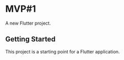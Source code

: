 # MVP#1

A new Flutter project.

## Getting Started

This project is a starting point for a Flutter application.

